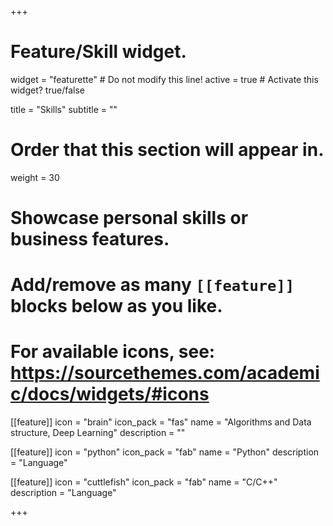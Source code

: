+++
# Feature/Skill widget.
widget = "featurette"  # Do not modify this line!
active = true  # Activate this widget? true/false

title = "Skills"
subtitle = ""

# Order that this section will appear in.
weight = 30

# Showcase personal skills or business features.
# 
# Add/remove as many `[[feature]]` blocks below as you like.
# 
# For available icons, see: https://sourcethemes.com/academic/docs/widgets/#icons

[[feature]]
  icon = "brain"
  icon_pack = "fas"
  name = "Algorithms and Data structure, Deep Learning"
  description = ""
  
[[feature]]
  icon = "python"
  icon_pack = "fab"
  name = "Python"
  description = "Language"

[[feature]]
  icon = "cuttlefish"
  icon_pack = "fab"
  name = "C/C++"
  description = "Language"

+++
